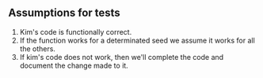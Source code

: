 ## Assumptions for tests
1. Kim's code is functionally correct.
2. If the function works for a determinated seed we assume it works for all the others.
3. If kim's code does not work, then we'll complete the code and document the change made to it.